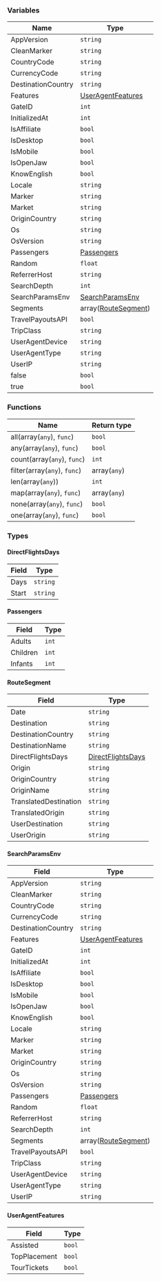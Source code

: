 ### Variables
| Name | Type |
|------|------|
| AppVersion | `string` |
| CleanMarker | `string` |
| CountryCode | `string` |
| CurrencyCode | `string` |
| DestinationCountry | `string` |
| Features | [UserAgentFeatures](#UserAgentFeatures) |
| GateID | `int` |
| InitializedAt | `int` |
| IsAffiliate | `bool` |
| IsDesktop | `bool` |
| IsMobile | `bool` |
| IsOpenJaw | `bool` |
| KnowEnglish | `bool` |
| Locale | `string` |
| Marker | `string` |
| Market | `string` |
| OriginCountry | `string` |
| Os | `string` |
| OsVersion | `string` |
| Passengers | [Passengers](#Passengers) |
| Random | `float` |
| ReferrerHost | `string` |
| SearchDepth | `int` |
| SearchParamsEnv | [SearchParamsEnv](#SearchParamsEnv) |
| Segments | array([RouteSegment](#RouteSegment)) |
| TravelPayoutsAPI | `bool` |
| TripClass | `string` |
| UserAgentDevice | `string` |
| UserAgentType | `string` |
| UserIP | `string` |
| false | `bool` |
| true | `bool` |

### Functions
| Name | Return type |
|------|-------------|
| all(array(`any`), `func`) | `bool` |
| any(array(`any`), `func`) | `bool` |
| count(array(`any`), `func`) | `int` |
| filter(array(`any`), `func`) | array(`any`) |
| len(array(`any`)) | `int` |
| map(array(`any`), `func`) | array(`any`) |
| none(array(`any`), `func`) | `bool` |
| one(array(`any`), `func`) | `bool` |

### Types
#### DirectFlightsDays
| Field | Type |
|---|---|
| Days | `string` |
| Start | `string` |

#### Passengers
| Field | Type |
|---|---|
| Adults | `int` |
| Children | `int` |
| Infants | `int` |

#### RouteSegment
| Field | Type |
|---|---|
| Date | `string` |
| Destination | `string` |
| DestinationCountry | `string` |
| DestinationName | `string` |
| DirectFlightsDays | [DirectFlightsDays](#DirectFlightsDays) |
| Origin | `string` |
| OriginCountry | `string` |
| OriginName | `string` |
| TranslatedDestination | `string` |
| TranslatedOrigin | `string` |
| UserDestination | `string` |
| UserOrigin | `string` |

#### SearchParamsEnv
| Field | Type |
|---|---|
| AppVersion | `string` |
| CleanMarker | `string` |
| CountryCode | `string` |
| CurrencyCode | `string` |
| DestinationCountry | `string` |
| Features | [UserAgentFeatures](#UserAgentFeatures) |
| GateID | `int` |
| InitializedAt | `int` |
| IsAffiliate | `bool` |
| IsDesktop | `bool` |
| IsMobile | `bool` |
| IsOpenJaw | `bool` |
| KnowEnglish | `bool` |
| Locale | `string` |
| Marker | `string` |
| Market | `string` |
| OriginCountry | `string` |
| Os | `string` |
| OsVersion | `string` |
| Passengers | [Passengers](#Passengers) |
| Random | `float` |
| ReferrerHost | `string` |
| SearchDepth | `int` |
| Segments | array([RouteSegment](#RouteSegment)) |
| TravelPayoutsAPI | `bool` |
| TripClass | `string` |
| UserAgentDevice | `string` |
| UserAgentType | `string` |
| UserIP | `string` |

#### UserAgentFeatures
| Field | Type |
|---|---|
| Assisted | `bool` |
| TopPlacement | `bool` |
| TourTickets | `bool` |


